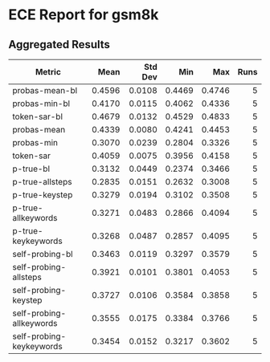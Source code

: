 # ECE Report for gsm8k

## Aggregated Results

| Metric | Mean | Std Dev | Min | Max | Runs |
|--------|------:|--------:|----:|----:|-----:|
| probas-mean-bl | 0.4596 | 0.0108 | 0.4469 | 0.4746 | 5 |
| probas-min-bl | 0.4170 | 0.0115 | 0.4062 | 0.4336 | 5 |
| token-sar-bl | 0.4679 | 0.0132 | 0.4529 | 0.4833 | 5 |
| probas-mean | 0.4339 | 0.0080 | 0.4241 | 0.4453 | 5 |
| probas-min | 0.3070 | 0.0239 | 0.2804 | 0.3326 | 5 |
| token-sar | 0.4059 | 0.0075 | 0.3956 | 0.4158 | 5 |
| p-true-bl | 0.3132 | 0.0449 | 0.2374 | 0.3466 | 5 |
| p-true-allsteps | 0.2835 | 0.0151 | 0.2632 | 0.3008 | 5 |
| p-true-keystep | 0.3279 | 0.0194 | 0.3102 | 0.3508 | 5 |
| p-true-allkeywords | 0.3271 | 0.0483 | 0.2866 | 0.4094 | 5 |
| p-true-keykeywords | 0.3268 | 0.0487 | 0.2857 | 0.4095 | 5 |
| self-probing-bl | 0.3463 | 0.0119 | 0.3297 | 0.3579 | 5 |
| self-probing-allsteps | 0.3921 | 0.0101 | 0.3801 | 0.4053 | 5 |
| self-probing-keystep | 0.3727 | 0.0106 | 0.3584 | 0.3858 | 5 |
| self-probing-allkeywords | 0.3555 | 0.0175 | 0.3384 | 0.3766 | 5 |
| self-probing-keykeywords | 0.3454 | 0.0152 | 0.3217 | 0.3602 | 5 |
